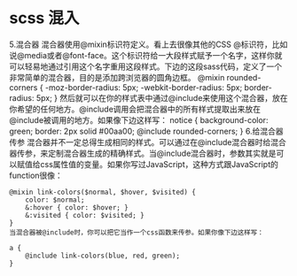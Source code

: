# scss 混入

5.混合器
    混合器使用@mixin标识符定义。看上去很像其他的CSS @标识符，比如说@media或者@font-face。这个标识符给一大段样式赋予一个名字，这样你就可以轻易地通过引用这个名字重用这段样式。下边的这段sass代码，定义了一个非常简单的混合器，目的是添加跨浏览器的圆角边框。
    @mixin rounded-corners {
        -moz-border-radius: 5px;
        -webkit-border-radius: 5px;
        border-radius: 5px;
    }
    然后就可以在你的样式表中通过@include来使用这个混合器，放在你希望的任何地方。@include调用会把混合器中的所有样式提取出来放在@include被调用的地方。如果像下边这样写：
    notice {
        background-color: green;
        border: 2px solid #00aa00;
        @include rounded-corners;
    }
6.给混合器传参
    混合器并不一定总得生成相同的样式。可以通过在@include混合器时给混合器传参，来定制混合器生成的精确样式。当@include混合器时，参数其实就是可以赋值给css属性值的变量。如果你写过JavaScript，这种方式跟JavaScript的function很像：

    @mixin link-colors($normal, $hover, $visited) {
        color: $normal;
        &:hover { color: $hover; }
        &:visited { color: $visited; }
    }
    当混合器被@include时，你可以把它当作一个css函数来传参。如果你像下边这样写：

    a {
        @include link-colors(blue, red, green);
    }